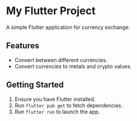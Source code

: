 
# My Flutter Project

A simple Flutter application for currency exchange.

## Features
- Convert between different currencies.
- Convert currencies to metals and crypto values.

## Getting Started
1. Ensure you have Flutter installed.
2. Run `flutter pub get` to fetch dependencies.
3. Run `flutter run` to launch the app.

